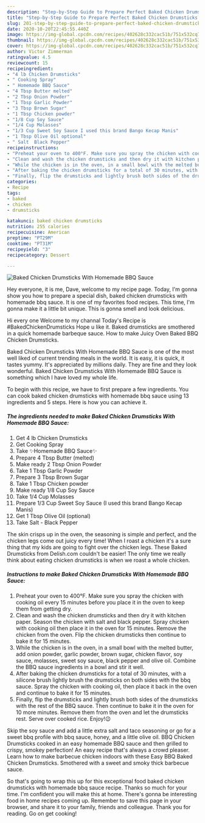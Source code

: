 ```yaml
---
description: "Step-by-Step Guide to Prepare Perfect Baked Chicken Drumsticks With Homemade BBQ Sauce"
title: "Step-by-Step Guide to Prepare Perfect Baked Chicken Drumsticks With Homemade BBQ Sauce"
slug: 201-step-by-step-guide-to-prepare-perfect-baked-chicken-drumsticks-with-homemade-bbq-sauce
date: 2020-10-20T22:45:55.440Z
image: https://img-global.cpcdn.com/recipes/402628c332cac51b/751x532cq70/baked-chicken-drumsticks-with-homemade-bbq-sauce-recipe-main-photo.jpg
thumbnail: https://img-global.cpcdn.com/recipes/402628c332cac51b/751x532cq70/baked-chicken-drumsticks-with-homemade-bbq-sauce-recipe-main-photo.jpg
cover: https://img-global.cpcdn.com/recipes/402628c332cac51b/751x532cq70/baked-chicken-drumsticks-with-homemade-bbq-sauce-recipe-main-photo.jpg
author: Victor Zimmerman
ratingvalue: 4.5
reviewcount: 15
recipeingredient:
- "4 lb Chicken Drumsticks"
- " Cooking Spray"
- " Homemade BBQ Sauce"
- "4 Tbsp Butter melted"
- "2 Tbsp Onion Powder"
- "1 Tbsp Garlic Powder"
- "3 Tbsp Brown Sugar"
- "1 Tbsp Chicken powder"
- "1/8 Cup Soy Sauce"
- "1/4 Cup Molasses"
- "1/3 Cup Sweet Soy Sauce I used this brand Bango Kecap Manis"
- "1 Tbsp Olive Oil optional"
- " Salt  Black Pepper"
recipeinstructions:
- "Preheat your oven to 400°F. Make sure you spray the chicken with cooking oil every 15 minutes before you place it in the oven to keep them from getting dry."
- "Clean and wash the chicken drumsticks and then dry it with kitchen paper. Season the chicken with salt and black pepper. Spray chicken with cooking oil then place it in the oven for 15 minutes. Remove the chicken from the oven. Flip the chicken drumsticks then continue to bake it for 15 minutes."
- "While the chicken is in the oven, in a small bowl with the melted butter, add onion powder, garlic powder, brown sugar, chicken flavor, soy sauce, molasses, sweet soy sauce, black pepper and olive oil. Combine the BBQ sauce ingredients in a bowl and stir it well."
- "After baking the chicken drumsticks for a total of 30 minutes, with a silicone brush lightly brush the drumsticks on both sides with the bbq sauce. Spray the chicken with cooking oil, then place it back in the oven and continue to bake it for 15 minutes."
- "Finally, flip the drumsticks and lightly brush both sides of the drumsticks with the rest of the BBQ sauce. Then continue to bake it in the oven for 10 more minutes. Remove them from the oven and let the drumsticks rest. Serve over cooked rice. Enjoy!😉"
categories:
- Recipe
tags:
- baked
- chicken
- drumsticks

katakunci: baked chicken drumsticks 
nutrition: 255 calories
recipecuisine: American
preptime: "PT29M"
cooktime: "PT31M"
recipeyield: "3"
recipecategory: Dessert

---
```



![Baked Chicken Drumsticks With Homemade BBQ Sauce](https://img-global.cpcdn.com/recipes/402628c332cac51b/751x532cq70/baked-chicken-drumsticks-with-homemade-bbq-sauce-recipe-main-photo.jpg)

Hey everyone, it is me, Dave, welcome to my recipe page. Today, I'm gonna show you how to prepare a special dish, baked chicken drumsticks with homemade bbq sauce. It is one of my favorites food recipes. This time, I'm gonna make it a little bit unique. This is gonna smell and look delicious.

Hi every one Welcome to my channal Today&#39;s Recipe is #BakedChickenDrumsticks Hope u like it. Baked drumsticks are smothered in a quick homemade barbeque sauce. How to make Juicy Oven Baked BBQ Chicken Drumsticks.

Baked Chicken Drumsticks With Homemade BBQ Sauce is one of the most well liked of current trending meals in the world. It is easy, it is quick, it tastes yummy. It's appreciated by millions daily. They are fine and they look wonderful. Baked Chicken Drumsticks With Homemade BBQ Sauce is something which I have loved my whole life.


To begin with this recipe, we have to first prepare a few ingredients. You can cook baked chicken drumsticks with homemade bbq sauce using 13 ingredients and 5 steps. Here is how you can achieve it.

<!--inarticleads1-->

##### The ingredients needed to make Baked Chicken Drumsticks With Homemade BBQ Sauce:

1. Get 4 lb Chicken Drumsticks
1. Get  Cooking Spray
1. Take  ✨Homemade BBQ Sauce✨
1. Prepare 4 Tbsp Butter (melted)
1. Make ready 2 Tbsp Onion Powder
1. Take 1 Tbsp Garlic Powder
1. Prepare 3 Tbsp Brown Sugar
1. Take 1 Tbsp Chicken powder
1. Make ready 1/8 Cup Soy Sauce
1. Take 1/4 Cup Molasses
1. Prepare 1/3 Cup Sweet Soy Sauce (I used this brand Bango Kecap Manis)
1. Get 1 Tbsp Olive Oil (optional)
1. Take  Salt - Black Pepper


The skin crisps up in the oven, the seasoning is simple and perfect, and the chicken legs come out juicy every time! When I roast a chicken it&#39;s a sure thing that my kids are going to fight over the chicken legs. These Baked Drumsticks from Delish.com couldn&#39;t be easier! The only time we really think about eating chicken drumsticks is when we roast a whole chicken. 

<!--inarticleads2-->

##### Instructions to make Baked Chicken Drumsticks With Homemade BBQ Sauce:

1. Preheat your oven to 400°F. Make sure you spray the chicken with cooking oil every 15 minutes before you place it in the oven to keep them from getting dry.
1. Clean and wash the chicken drumsticks and then dry it with kitchen paper. Season the chicken with salt and black pepper. Spray chicken with cooking oil then place it in the oven for 15 minutes. Remove the chicken from the oven. Flip the chicken drumsticks then continue to bake it for 15 minutes.
1. While the chicken is in the oven, in a small bowl with the melted butter, add onion powder, garlic powder, brown sugar, chicken flavor, soy sauce, molasses, sweet soy sauce, black pepper and olive oil. Combine the BBQ sauce ingredients in a bowl and stir it well.
1. After baking the chicken drumsticks for a total of 30 minutes, with a silicone brush lightly brush the drumsticks on both sides with the bbq sauce. Spray the chicken with cooking oil, then place it back in the oven and continue to bake it for 15 minutes.
1. Finally, flip the drumsticks and lightly brush both sides of the drumsticks with the rest of the BBQ sauce. Then continue to bake it in the oven for 10 more minutes. Remove them from the oven and let the drumsticks rest. Serve over cooked rice. Enjoy!😉


Skip the soy sauce and add a little extra salt and taco seasoning or go for a sweet bbq profile with bbq sauce, honey, and a little olive oil. BBQ Chicken Drumsticks cooked in an easy homemade BBQ sauce and then grilled to crispy, smokey perfection! An easy recipe that&#39;s always a crowd pleaser. Learn how to make barbecue chicken indoors with these Easy BBQ Baked Chicken Drumsticks. Smothered with a sweet and smoky thick barbecue sauce. 

So that's going to wrap this up for this exceptional food baked chicken drumsticks with homemade bbq sauce recipe. Thanks so much for your time. I'm confident you will make this at home. There's gonna be interesting food in home recipes coming up. Remember to save this page in your browser, and share it to your family, friends and colleague. Thank you for reading. Go on get cooking!
